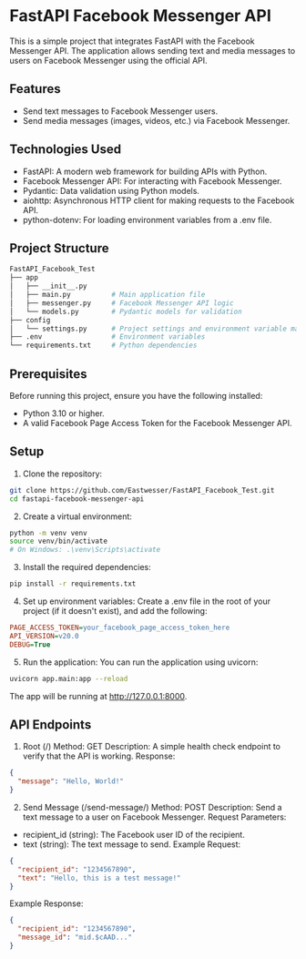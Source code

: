 # FastAPI Facebook Messenger API

This is a simple project that integrates FastAPI with the Facebook Messenger API. 
The application allows sending text and media messages to users on Facebook Messenger using the official API.

## Features
- Send text messages to Facebook Messenger users.
- Send media messages (images, videos, etc.) via Facebook Messenger.

## Technologies Used
- FastAPI: A modern web framework for building APIs with Python.
- Facebook Messenger API: For interacting with Facebook Messenger.
- Pydantic: Data validation using Python models.
- aiohttp: Asynchronous HTTP client for making requests to the Facebook API.
- python-dotenv: For loading environment variables from a .env file.

## Project Structure

```bash
FastAPI_Facebook_Test
├── app
│   ├── __init__.py
│   ├── main.py          # Main application file
│   ├── messenger.py     # Facebook Messenger API logic
│   └── models.py        # Pydantic models for validation
├── config
│   └── settings.py      # Project settings and environment variable management
├── .env                 # Environment variables
└── requirements.txt     # Python dependencies
```

## Prerequisites
Before running this project, ensure you have the following installed:

- Python 3.10 or higher.
- A valid Facebook Page Access Token for the Facebook Messenger API.

## Setup

1. Clone the repository:
```bash
git clone https://github.com/Eastwesser/FastAPI_Facebook_Test.git
cd fastapi-facebook-messenger-api
```

2. Create a virtual environment:
```bash
python -m venv venv
source venv/bin/activate  
# On Windows: .\venv\Scripts\activate
```

3. Install the required dependencies:
```bash
pip install -r requirements.txt
```

4. Set up environment variables:
Create a .env file in the root of your project (if it doesn't exist), and add the following:
```ini
PAGE_ACCESS_TOKEN=your_facebook_page_access_token_here
API_VERSION=v20.0
DEBUG=True
```

5. Run the application: You can run the application using uvicorn:
```bash
uvicorn app.main:app --reload
```
The app will be running at http://127.0.0.1:8000.

## API Endpoints

1. Root (/)
Method: GET
Description: A simple health check endpoint to verify that the API is working.
Response:
```json
{
  "message": "Hello, World!"
}
```

2. Send Message (/send-message/)
Method: POST
Description: Send a text message to a user on Facebook Messenger.
Request Parameters:
- recipient_id (string): The Facebook user ID of the recipient.
- text (string): The text message to send.
Example Request:
```json
{
  "recipient_id": "1234567890",
  "text": "Hello, this is a test message!"
}
```
Example Response:
```json
{
  "recipient_id": "1234567890",
  "message_id": "mid.$cAAD..."
}
```
